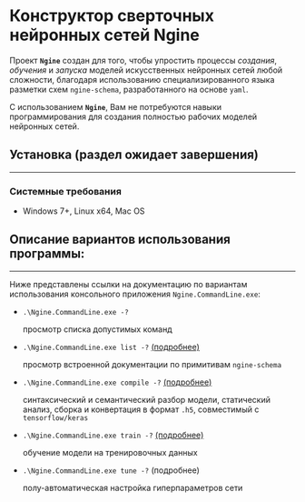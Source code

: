 # Конструктор сверточных нейронных сетей Ngine

Проект **`Ngine`** создан для того, чтобы упростить процессы _создания_, _обучения_ и _запуска_ моделей искусственных нейронных сетей любой сложности, благодаря использованию специализированного языка разметки схем `ngine-schema`, разработанного на основе `yaml`.

С использованием **`Ngine`**, Вам не потребуются навыки программирования для создания полностью рабочих моделей нейронных сетей.

## Установка (раздел ожидает завершения)
---


### Системные требования
- Windows 7+, Linux x64, Mac OS


## Описание вариантов использования программы:
---
Ниже представлены ссылки на документацию по вариантам использования консольного приложения `Ngine.CommandLine.exe`:

- `.\Ngine.CommandLine.exe -?`
    
    просмотр списка допустимых команд

- `.\Ngine.CommandLine.exe list -?` [(подробнее)](./docs/list-cli-command.md) 
  
    просмотр встроенной документации по примитивам `ngine-schema`

- `.\Ngine.CommandLine.exe compile -?` [(подробнее)](./docs/compile-cli-command.md) 
  
    синтаксический и семантический разбор модели, статический анализ, сборка и конвертация в формат `.h5`, совместимый с `tensorflow/keras`
  
- `.\Ngine.CommandLine.exe train -?` [(подробнее)](./docs/train-cli-command.md) 
    
    обучение модели на тренировочных данных

- `.\Ngine.CommandLine.exe tune -?` (подробнее)

     полу-автоматическая настройка гиперпараметров сети 

